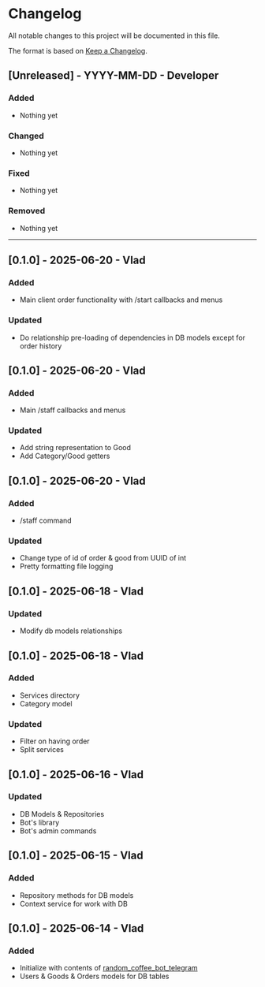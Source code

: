 <!-- markdownlint-disable MD022 MD024 MD032-->

# Changelog

All notable changes to this project will be documented in this file.

The format is based on [Keep a Changelog](https://keepachangelog.com/en/1.0.0/).

## [Unreleased] - YYYY-MM-DD - Developer

### Added

- Nothing yet

### Changed

- Nothing yet

### Fixed

- Nothing yet

### Removed

- Nothing yet

---

## [0.1.0] - 2025-06-20 - Vlad

### Added

- Main client order functionality with /start callbacks and menus

### Updated

- Do relationship pre-loading of dependencies in DB models except for order history

## [0.1.0] - 2025-06-20 - Vlad

### Added

- Main /staff callbacks and menus

### Updated

- Add string representation to Good
- Add Category/Good getters

## [0.1.0] - 2025-06-20 - Vlad

### Added

- /staff command

### Updated

- Change type of id of order & good from UUID of int
- Pretty formatting file logging

## [0.1.0] - 2025-06-18 - Vlad

### Updated

- Modify db models relationships

## [0.1.0] - 2025-06-18 - Vlad

### Added

- Services directory
- Category model

### Updated

- Filter on having order
- Split services

## [0.1.0] - 2025-06-16 - Vlad

### Updated

- DB Models & Repositories
- Bot's library
- Bot's admin commands

## [0.1.0] - 2025-06-15 - Vlad

### Added

- Repository methods for DB models
- Context service for work with DB

## [0.1.0] - 2025-06-14 - Vlad

### Added

- Initialize with contents of [random_coffee_bot_telegram](https://github.com/VladislavBalabaev/random_coffee_bot_telegram)
- Users & Goods & Orders models for DB tables
